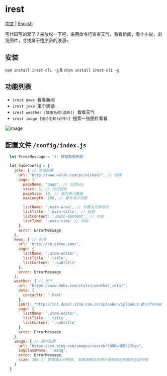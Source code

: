 # irest
<a href="https://github.com/Jon-Millent/irest/blob/master/README.md">中文</a>
|
<a href="https://github.com/Jon-Millent/irest/blob/master/en.MD">English</a>  

写代码写的累了？来放松一下吧，来用命令行查查天气，看看新闻，看个小说，浏览图片，寻找属于程序员的浪漫~

## 安装

`npm install irest-cli -g` & `cnpm install irest-cli -g`


## 功能列表

* `irest news`  看看新闻
* `irest joke`  来个笑话
* `irest weather [城市名称(选传)]`  看看天气
* `irest image [图片名称(必传)]`  搜索一张图片看看

  
  
![image](https://github.com/Jon-Millent/irest/blob/master/show01.gif?raw=true)

## 配置文件 `/config/index.js`
```javascript
  let ErrorMessage = '): 获取数据失败'

  let baseConfig = {
    joke: { // 笑话配置
      url: "http://www.walxh.com/pc/wicked/", // 链接
      page: {
        pageName: "page", // 分页key
        start: 1, // 分页起始
        pageSize: 10, // 每页多少数据
        maxLength: 100, // 最多多少页数

        listName: '.main-area', // 列表父元素标识
        listTitle: '.main-title', // 标题
        listContent: '.main-content', // 内容
        listTime: '.main-time' // 时间
      },
      error: ErrorMessage
    },
    news: { // 新闻
      url: "http://sh.qihoo.com/",
      page: {
        listName: '.atom-editor',
        listTitle: '.title',
        listContent: '.subtitle'
      },
      error: ErrorMessage
    },
    weather: { // 天气
      url: "https://www.duba.com/static/weather_info/",
      data: {
        concatStr: '.html'
      },
      ipUrl: "http://int.dpool.sina.com.cn/iplookup/iplookup.php?format=json",
      page: {
        listName: '.atom-editor',
        listTitle: '.title',
        listContent: '.subtitle'
      },
      error: ErrorMessage
    },
    image: { // 图片配置
      url: "https://cn.bing.com/images/search?FORM=HDRSC2&q=",
      imgClassName: '.mimg',
      error: ErrorMessage,
      size: 180 // 图像输出分辨率, 如果图像显示换行请修改此参数到合适的值
    }
  }

```
